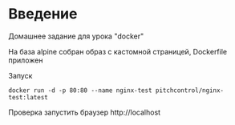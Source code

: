 # **Введение**

Домашнее задание для урока "docker"

На база alpine собран образ с кастомной страницей, Dockerfile приложен


Запуск 

```
docker run -d -p 80:80 --name nginx-test pitchcontrol/nginx-test:latest
```

Проверка запустить браузер http://localhost